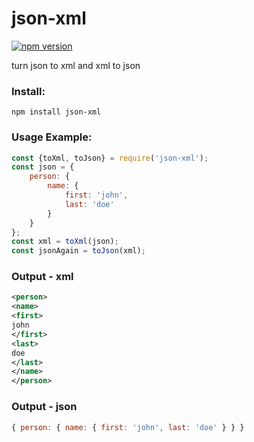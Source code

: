 # json-xml
[![npm version](https://img.shields.io/badge/npm-1.0.6-green.svg)](https://www.npmjs.com/package/json-xml)

turn json to xml and xml to json

### Install:
```
npm install json-xml
```
### Usage Example:
```javascript
const {toXml, toJson} = require('json-xml');
const json = {
    person: {
        name: {
            first: 'john',
            last: 'doe'
        }
    }
};
const xml = toXml(json);
const jsonAgain = toJson(xml);
```

### Output - xml
```xml
<person>
<name>
<first>
john
</first>
<last>
doe
</last>
</name>
</person>
```
### Output - json
```javascript
{ person: { name: { first: 'john', last: 'doe' } } }
```